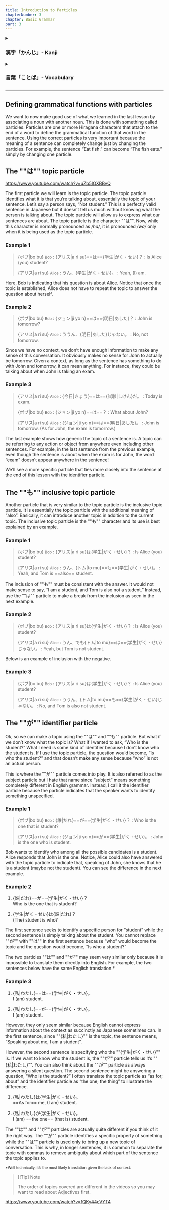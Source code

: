 ```yaml
---
title: Introduction to Particles
chapterNumber: 3
chapter: Basic Grammar
part: 3
---
```


<details class="kanji"><summary><h3>漢字「かんじ」- Kanji</h3></summary>

[学](https://jisho.org/search/学%23kanji) <span>JLPT N5</span> <span>Grade 1</span>
: study, learning, science
: <abbr title="kunyomi">Kun</abbr>: まな・ぶ
: <abbr title="onyomi">On</abbr>: ガク

[生](https://jisho.org/search/生%23kanji) <span>JLPT N5</span> <span>Grade 1</span>
: life, genuine, birth
: <abbr title="kunyomi">Kun</abbr>: い・きる、 い・かす、 い・ける、 う・まれる、 うま・れる、 う・まれ、 うまれ、 う・む、 お・う、 は・える、 は・やす、 き、 なま、 なま-、 な・る、 な・す、 む・す、 -う

[明](https://jisho.org/search/明%23kanji) <span>JLPT N4</span> <span>Grade 2</span>
: bright, light
: <abbr title="kunyomi">Kun</abbr>: あ・かり、 あか・るい、 あか・るむ、 あか・らむ、 あき・らか、 あ・ける、 -あ・け、 あ・く、 あ・くる、 あ・かす
: <abbr title="onyomi">On</abbr>: メイ、 ミョウ、 ミン

[日](https://jisho.org/search/日%23kanji) <span>JLPT N5</span> <span>Grade 1</span>
: day, sun, Japan, counter for days
: <abbr title="kunyomi">Kun</abbr>: ひ、 -び、 -か
: <abbr title="onyomi">On</abbr>: ニチ、 ジツ

[今](https://jisho.org/search/今%23kanji) <span>JLPT N5</span> <span>Grade 2</span>
: now
: <abbr title="kunyomi">Kun</abbr>: いま
: <abbr title="onyomi">On</abbr>: コン、 キン

[試](https://jisho.org/search/試%23kanji) <span>JLPT N4</span> <span>Grade 4</span>
: test, try, attempt, experiment, ordeal
: <abbr title="kunyomi">Kun</abbr>: こころ・みる、 ため・す
: <abbr title="onyomi">On</abbr>: シ

[験](https://jisho.org/search/験%23kanji) <span>JLPT N4</span> <span>Grade 4</span>
: verification, effect, testing
: <abbr title="kunyomi">Kun</abbr>: あかし、 しるし、 ため・す、 ためし
: <abbr title="onyomi">On</abbr>: ケン、 ゲン

[誰](https://jisho.org/search/誰%23kanji)
: who, someone, somebody
: <abbr title="kunyomi">Kun</abbr>: だれ、 たれ、 た
: <abbr title="onyomi">On</abbr>: スイ

[私](https://jisho.org/search/私%23kanji) <span>JLPT N4</span> <span>Grade 6</span>
: private, I, me
: <abbr title="kunyomi">Kun</abbr>: わたくし、 わたし
: <abbr title="onyomi">On</abbr>: シ

</details>

<details class="vocab"><summary><h3>言葉「ことば」- Vocabulary</h3></summary>

++{学生|がく・せい}++
: student

++うん++
: yes (casual)

++{明日|あした}++
: tomorrow

++ううん++
: no (casual)

++{今日|きょう}++
: today

++{試験|しけん}++
: exam

++でも++
: but

++{誰|だれ}++
: who

++{私|わたし}++
: me; myself; I

</details>

---

## Defining grammatical functions with particles

We want to now make good use of what we learned in the last lesson by associating a noun with another noun. This is done with something called particles. Particles are one or more Hiragana characters that attach to the end of a word to define the grammatical function of that word in the sentence. Using the correct particles is very important because the meaning of a sentence can completely change just by changing the particles. For example, the sentence “Eat fish.” can become “The fish eats.” simply by changing one particle.

## The ""は"" topic particle

https://www.youtube.com/watch?v=uZb5IOXBByQ

The first particle we will learn is the topic particle. The topic particle identifies what it is that you’re talking about, essentially the topic of your sentence. Let’s say a person says, “Not student.” This is a perfectly valid sentence in Japanese but it doesn’t tell us much without knowing what the person is talking about. The topic particle will allow us to express what our sentences are about. The topic particle is the character ""は"". Now, while this character is normally pronounced as _/ha/_, it is pronounced _/wa/_ only when it is being used as the topic particle.

### Example 1

> {ボブ|bo bu} <small>Bob</small>
> : {アリス|a ri su}==は=={学生|がく・せい}？
> : Is Alice (you) student?
>
> {アリス|a ri su} <small>Alice</small>
> : うん、{学生|がく・せい}。
> : Yeah, (I) am.

Here, Bob is indicating that his question is about Alice. Notice that once the topic is established, Alice does not have to repeat the topic to answer the question about herself.

### Example 2

> {ボブ|bo bu} <small>Bob</small>
> : {ジョン|ji yo n}==は=={明日|あした}？
> : John is tomorrow?
>
> {アリス|a ri su} <small>Alice</small>
> : ううん、{明日|あした}じゃない。
> : No, not tomorrow.

Since we have no context, we don’t have enough information to make any sense of this conversation. It obviously makes no sense for John to actually be tomorrow. Given a context, as long as the sentence has something to do with John and tomorrow, it can mean anything. For instance, they could be talking about when John is taking an exam.

### Example 3

> {アリス|a ri su} <small>Alice</small>
> : {今日|きょう}==は=={試験|しけん}だ。
> : Today is exam.
>
> {ボブ|bo bu} <small>Bob</small>
> : {ジョン|ji yo n}==は==？
> : What about John?
>
> {アリス|a ri su} <small>Alice</small>
> : {ジョン|ji yo n}==は=={明日|あした}。
> : John is tomorrow. (As for John, the exam is tomorrow.)

The last example shows how generic the topic of a sentence is. A topic can be referring to any action or object from anywhere even including other sentences. For example, in the last sentence from the previous example, even though the sentence is about when the exam is for John, the word “exam” doesn’t appear anywhere in the sentence!

We’ll see a more specific particle that ties more closely into the sentence at the end of this lesson with the identifier particle.

## The ""も"" inclusive topic particle

Another particle that is very similar to the topic particle is the inclusive topic particle. It is essentially the topic particle with the additional meaning of “also”. Basically, it can introduce another topic in addition to the current topic. The inclusive topic particle is the ""も"" character and its use is best explained by an example.

### Example 1

> {ボブ|bo bu} <small>Bob</small>
> : {アリス|a ri su}は{学生|がく・せい}？
> : Is Alice (you) student?
>
> {アリス|a ri su} <small>Alice</small>
> : うん、{トム|to mu}==も=={学生|がく・せい}。
> : Yeah, and Tom is ==also== student.

The inclusion of ""も"" must be consistent with the answer. It would not make sense to say, “I am a student, and Tom is also not a student.” Instead, use the ""は"" particle to make a break from the inclusion as seen in the next example.

### Example 2

> {ボブ|bo bu} <small>Bob</small>
> : {アリス|a ri su}は{学生|がく・せい}？
> : Is Alice (you) student?
>
> {アリス|a ri su} <small>Alice</small>
> : うん、でも{トム|to mu}==は=={学生|がく・せい}じゃない。
> : Yeah, but Tom is not student.

Below is an example of inclusion with the negative.

### Example 3

> {ボブ|bo bu} <small>Bob</small>
> : {アリス|a ri su}は{学生|がく・せい}？
> : Is Alice (you) student?
>
> {アリス|a ri su} <small>Alice</small>
> : ううん、{トム|to mu}==も=={学生|がく・せい}じゃない。
> : No, and Tom is also not student.

## The ""が"" identifier particle

Ok, so we can make a topic using the ""は"" and ""も"" particle. But what if we don’t know what the topic is? What if I wanted to ask, “Who is the student?” What I need is some kind of identifier because I don’t know who the student is. If I use the topic particle, the question would become, “Is who the student?” and that doesn’t make any sense because “who” is not an actual person.

This is where the ""が"" particle comes into play. It is also referred to as the subject particle but I hate that name since “subject” means something completely different in English grammar. Instead, I call it the identifier particle because the particle indicates that the speaker wants to identify something unspecified.

### Example 1

> {ボブ|bo bu} <small>Bob</small>
> : {誰|だれ}==が=={学生|がく・せい}？
> : Who is the one that is student?
>
> {アリス|a ri su} <small>Alice</small>
> : {ジョン|ji yo n}==が=={学生|がく・せい}。
> : John is the one who is student.

Bob wants to identify who among all the possible candidates is a student. Alice responds that John is the one. Notice, Alice could also have answered with the topic particle to indicate that, speaking of John, she knows that he is a student (maybe not the student). You can see the difference in the next example.

### Example 2

1. {誰|だれ}==が=={学生|がく・せい}？  
   Who is the one that is student?

1. {学生|がく・せい}は{誰|だれ}？  
   (The) student is who?

The first sentence seeks to identify a specific person for “student” while the second sentence is simply talking about the student. You cannot replace ""が"" with ""は"" in the first sentence because “who” would become the topic and the question would become, “Is who a student?”

The two particles ""は"" and ""が"" may seem very similar only because it is impossible to translate them directly into English. For example, the two sentences below have the same English translation.\*

### Example 3

1. {私|わたし}==は=={学生|がく・せい}。  
   I (am) student.

1. {私|わたし}==が=={学生|がく・せい}。  
   I (am) student.

However, they only seem similar because English cannot express information about the context as succinctly as Japanese sometimes can. In the first sentence, since ""{私|わたし}"" is the topic, the sentence means, “Speaking about me, I am a student”.

However, the second sentence is specifying who the ""{学生|がく・せい}"" is. If we want to know who the student is, the ""が"" particle tells us it’s ""{私|わたし}"". You can also think about the ""が"" particle as always answering a silent question. The second sentence might be answering a question, “Who is the student?” I often translate the topic particle as “as for; about” and the identifier particle as “the one; the thing” to illustrate the difference.

1. {私|わたし}は{学生|がく・せい}。  
   ==As for== me, (I am) student.

1. {私|わたし}が{学生|がく・せい}。  
   I (am) ==the one== (that is) student.

The ""は"" and ""が"" particles are actually quite different if you think of it the right way. The ""が"" particle identifies a specific property of something while the ""は"" particle is used only to bring up a new topic of conversation. This is why, in longer sentences, it is common to separate the topic with commas to remove ambiguity about which part of the sentence the topic applies to.

<small>\*Well technically, it’s the most likely translation given the lack of context.</small>

> [!Tip] Note
>
> The order of topics covered are different in the videos so you may want to read about Adjectives first.

https://www.youtube.com/watch?v=fQKy44eVYT4
